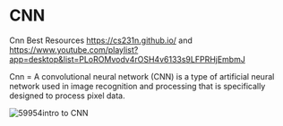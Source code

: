 # CNN 
Cnn Best Resources
https://cs231n.github.io/ and https://www.youtube.com/playlist?app=desktop&list=PLoROMvodv4rOSH4v6133s9LFPRHjEmbmJ

Cnn = A convolutional neural network (CNN) is a type of artificial neural network used in image recognition and processing that is specifically designed to process pixel data.

![59954intro to CNN](https://user-images.githubusercontent.com/74282916/182661565-bace352f-1d78-4f7b-bca5-b0027f08fcf2.jpg)
